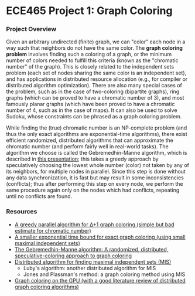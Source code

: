 # ECE465 Project 1: Graph Coloring

### Project Overview
Given an arbitrary undirected (finite) graph, we can "color" each node in
a way such that neighbors do not have the same color. The **graph coloring
problem** involves finding such a coloring of a graph, or the minimum
number of colors needed to fulfill this criteria (known as the "chromatic
number" of the graph). This is closely related to the independent sets
problem (each set of nodes sharing the same color is an independent set),
and has applications in distributed resource allocation (e.g., for
compiler or distributed algorithm optimization). There are also many special
cases of the problem, such as in the case of two-coloring (bipartite graphs),
ring graphs (which can be proved to have a chromatic number of 3), and
most famously planar graphs (which have been proved to have a chromatic number
of 4, such as in the case of maps). It can also be used to solve Sudoku,
whose constraints can be phrased as a graph coloring problem.

While finding the (true) chromatic number is an
NP-complete problem (and thus the only exact algorithms are
exponential-time algorithms), there exist efficient randomized, distributed
algorithms that can approximate the chromatic number (and perform fairly
well in real-world tasks). The algorithm we choose is called the
Gebremedhin-Manne algorithm, which is described in [this presentation][1];
this takes a greedy approach by speculatively choosing the lowest
whole number (color) not taken by any of its neighbors, for multiple
nodes in parallel. Since this step is done without any data synchronization,
it is fast but may result in some inconsistencies (conflicts); thus
after performing this step on every node, we perform the same procedure
again only on the nodes which had conflicts, repeating until no conflicts
are found.

### Resources

- [A greedy parallel algorithm for Δ+1 graph coloring
  (simple but bad estimate for chromatic number)][2]
- [A smaller exponential time bound for exact graph coloring (using
  small maximal independent sets)][4]
- [The Gebremedhin-Manne algorithm: A randomized, distributed,
  speculative-coloring approach to graph coloring][5]
- [Distributed algorithm for finding maximal independent sets (MIS)][3]
    - Luby's algorithm: another distributed algorithm for MIS
    - Jones and Plassman's method: a graph coloring method using MIS
- [Graph coloring on the GPU (with a good literature review of distributed
  graph coloring algorithms)][6]

[1]: https://www.osti.gov/servlets/purl/1246285
[2]: https://stanford.edu/~rezab/classes/cme323/S16/projects_reports/bae.pdf
[3]: https://tik-old.ee.ethz.ch/file//2be1291694b1730bba83f7fa18d9e0f2/podc08SW.pdf
[4]: https://arxiv.org/pdf/cs/0011009.pdf
[5]: https://cscapes.cs.purdue.edu/coloringpage/abstracts/euro05.pdf
[6]: https://people.eecs.berkeley.edu/~aydin/coloring.pdf 